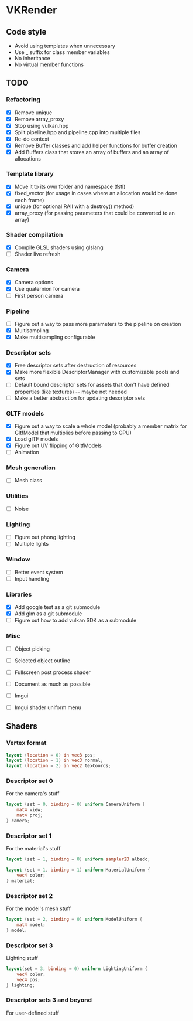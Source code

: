 # VKRender

## Code style
- Avoid using templates when unnecessary
- Use _ suffix for class member variables
- No inheritance
- No virtual member functions

## TODO
### Refactoring
- [x] Remove unique
- [x] Remove array_proxy
- [x] Stop using vulkan.hpp
- [x] Split pipeline.hpp and pipeline.cpp into multiple files
- [x] Re-do context
- [x] Remove Buffer classes and add helper functions for buffer creation
- [x] Add Buffers class that stores an array of buffers and an array of allocations

### Template library
- [x] Move it to its own folder and namespace (fstl)
- [x] fixed_vector (for usage in cases where an allocation would be done each frame)
- [x] unique (for optional RAII with a destroy() method)
- [x] array_proxy (for passing parameters that could be converted to an array)

### Shader compilation
- [x] Compile GLSL shaders using glslang
- [ ] Shader live refresh

### Camera
- [x] Camera options
- [x] Use quaternion for camera
- [ ] First person camera

### Pipeline
- [ ] Figure out a way to pass more parameters to the pipeline on creation
- [x] Multisampling
- [x] Make multisampling configurable

### Descriptor sets
- [x] Free descriptor sets after destruction of resources
- [x] Make more flexible DescriptorManager with customizable pools and sets
- [ ] Default bound descriptor sets for assets that don't have defined
      properties (like textures) -- maybe not needed
- [ ] Make a better abstraction for updating descriptor sets

### GLTF models
- [x] Figure out a way to scale a whole model (probably a member
      matrix for GltfModel that multiplies before passing to GPU)
- [x] Load glTF models
- [x] Figure out UV flipping of GltfModels
- [ ] Animation

### Mesh generation
- [ ] Mesh class

### Utilities
- [ ] Noise

### Lighting
- [ ] Figure out phong lighting
- [ ] Multiple lights

### Window
- [ ] Better event system
- [ ] Input handling

### Libraries
- [x] Add google test as a git submodule
- [x] Add glm as a git submodule
- [ ] Figure out how to add vulkan SDK as a submodule

### Misc
- [ ] Object picking
- [ ] Selected object outline
- [ ] Fullscreen post process shader
- [ ] Document as much as possible
- [ ] Imgui
- [ ] Imgui shader uniform menu


## Shaders
### Vertex format
```glsl
layout (location = 0) in vec3 pos;
layout (location = 1) in vec3 normal;
layout (location = 2) in vec2 texCoords;
```

### Descriptor set 0
For the camera's stuff
```glsl
layout (set = 0, binding = 0) uniform CameraUniform {
    mat4 view;
    mat4 proj;
} camera;
```

### Descriptor set 1
For the material's stuff
```glsl
layout (set = 1, binding = 0) uniform sampler2D albedo;

layout (set = 1, binding = 1) uniform MaterialUniform {
    vec4 color;
} material;
```

### Descriptor set 2
For the model's mesh stuff
```glsl
layout (set = 2, binding = 0) uniform ModelUniform {
    mat4 model;
} model;
```

### Descriptor set 3
Lighting stuff
```glsl
layout(set = 3, binding = 0) uniform LightingUniform {
    vec4 color;
    vec4 pos;
} lighting;
```

### Descriptor sets 3 and beyond
For user-defined stuff
